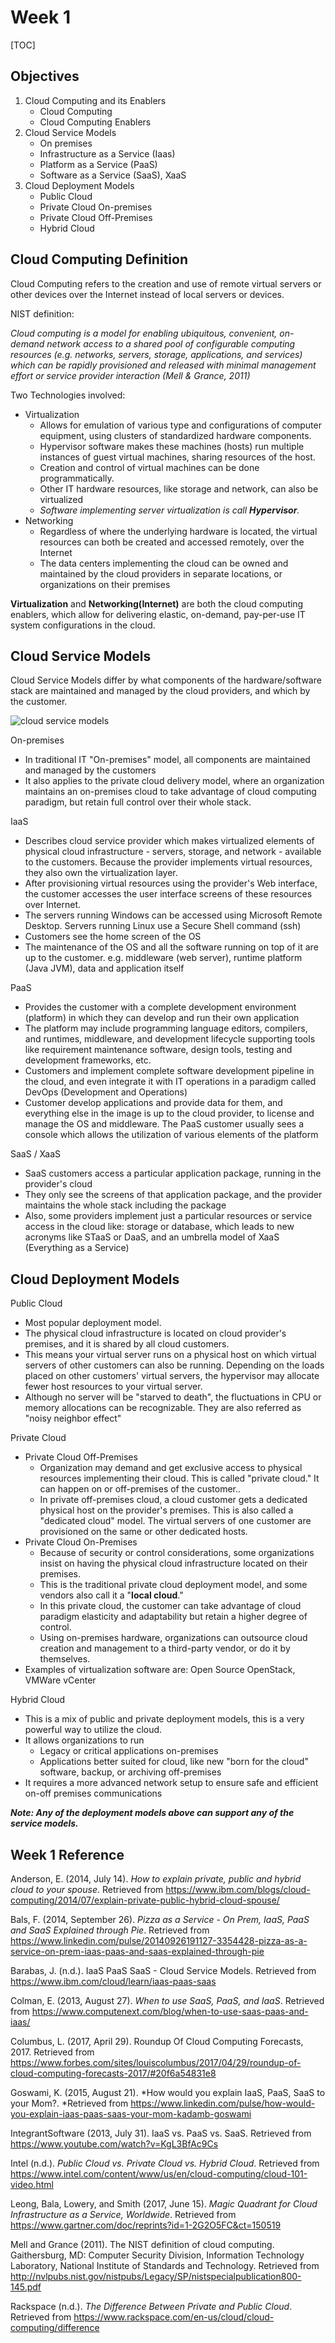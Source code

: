 # Week 1

[TOC]

## Objectives

1. Cloud Computing and its Enablers
   - Cloud Computing
   - Cloud Computing Enablers
2. Cloud Service Models
   - On premises
   - Infrastructure as a Service (Iaas)
   - Platform as a Service (PaaS)
   - Software as a Service (SaaS), XaaS
3. Cloud Deployment Models
   - Public Cloud
   - Private Cloud On-premises
   - Private Cloud Off-Premises
   - Hybrid Cloud

## Cloud Computing Definition

Cloud Computing refers to the creation and use of remote virtual servers or other devices over the Internet instead of local servers or devices.

NIST definition:

_Cloud computing is a model for enabling ubiquitous, convenient, on-demand network access to a shared pool of configurable computing resources (e.g. networks, servers, storage, applications, and services) which can be rapidly provisioned and released with minimal management effort or service provider interaction (Mell & Grance, 2011)_

Two Technologies involved:

- Virtualization
  - Allows for emulation of various type and configurations of computer equipment, using clusters of standardized hardware components.
  - Hypervisor software makes these machines (hosts) run multiple instances of guest virtual machines, sharing resources of the host.
  - Creation and control of virtual machines can be done programmatically.
  - Other IT hardware resources, like storage and network, can also be virtualized
  - _Software implementing server virtualization is call __Hypervisor__._
- Networking
  - Regardless of where the underlying hardware is located, the virtual resources can both be created and accessed remotely, over the Internet
  - The data centers implementing the cloud can be owned and maintained by the cloud providers in separate locations, or organizations on their premises

__Virtualization__ and __Networking(Internet)__ are both the cloud computing enablers, which allow for delivering elastic, on-demand, pay-per-use IT system configurations in the cloud.

## Cloud Service Models

Cloud Service Models differ by what components of the hardware/software stack are maintained and managed by the cloud providers, and which by the customer.

![cloud service models](https://github.com/yasenstar/cloud_computing/blob/master/img/cloud_service_models.png)

On-premises

- In traditional IT "On-premises" model, all components are maintained and managed by the customers
- It also applies to the private cloud delivery model, where an organization maintains an on-premises cloud to take advantage of cloud computing paradigm, but retain full control over their whole stack.

IaaS

- Describes cloud service provider which makes virtualized elements of physical cloud infrastructure - servers, storage, and network - available to the customers. Because the provider implements virtual resources, they also own the virtualization layer.
- After provisioning virtual resources using the provider's Web interface, the customer accesses the user interface screens of these resources over Internet.
- The servers running Windows can be accessed using Microsoft Remote Desktop. Servers running Linux use a Secure Shell command (ssh)
- Customers see the home screen of the OS
- The maintenance of the OS and all the software running on top of it are up to the customer. e.g. middleware (web server), runtime platform (Java JVM), data and application itself

PaaS

- Provides the customer with a complete development environment (platform) in which they can develop and run their own application
- The platform may include programming language editors, compilers, and runtimes, middleware, and development lifecycle supporting tools like requirement maintenance software, design tools, testing and development frameworks, etc.
- Customers and implement complete software development pipeline in the cloud, and even integrate it with IT operations in a paradigm called DevOps (Development and Operations)
- Customer develop applications and provide data for them, and everything else in the image is up to the cloud provider, to license and manage the OS and middleware. The PaaS customer usually sees a console which allows the utilization of various elements of the platform

SaaS / XaaS

- SaaS customers access a particular application package, running in the provider's cloud
- They only see the screens of that application package, and the provider maintains the whole stack including the package
- Also, some providers implement just a particular resources or service access in the cloud like: storage or database, which leads to new acronyms like STaaS or DaaS, and an umbrella model of XaaS (Everything as a Service)

## Cloud Deployment Models

Public Cloud

- Most popular deployment model.
- The physical cloud infrastructure is located on cloud provider's premises, and it is shared by all cloud customers.
- This means your virtual server runs on a physical host on which virtual servers of other customers can also be running. Depending on the loads placed on other customers' virtual servers, the hypervisor may allocate fewer host resources to your virtual server.
- Although no server will be "starved to death", the fluctuations in CPU or memory allocations can be recognizable. They are also referred as "noisy neighbor effect"

Private Cloud

- Private Cloud Off-Premises
  - Organization may demand and get exclusive access to physical resources implementing their cloud. This is called "private cloud." It can happen on or off-premises of the customer..
  - In private off-premises cloud, a cloud customer gets a dedicated physical host on the provider's premises. This is also called a "dedicated cloud" model. The virtual servers of one customer are provisioned on the same or other dedicated hosts.
- Private Cloud On-Premises
  - Because of security or control considerations, some organizations insist on having the physical cloud infrastructure located on their premises.
  - This is the traditional private cloud deployment model, and some vendors also call it a "__local cloud__."
  - In this private cloud, the customer can take advantage of cloud paradigm elasticity and adaptability but retain a higher degree of control.
  - Using on-premises hardware, organizations can outsource cloud creation and management to a third-party vendor, or do it by themselves.
- Examples of virtualization software are: Open Source OpenStack, VMWare vCenter

Hybrid Cloud

- This is a mix of public and private deployment models, this is a very powerful way to utilize the cloud.
- It allows organizations to run
  - Legacy or critical applications on-premises
  - Applications better suited for cloud, like new "born for the cloud" software, backup, or archiving off-premises
- It requires a more advanced network setup to ensure safe and efficient on-off premises communications

___Note: Any of the deployment models above can support any of the service models.___

## Week 1 Reference

Anderson, E. (2014, July 14). *How to explain private, public and hybrid cloud to your spouse*. Retrieved from <https://www.ibm.com/blogs/cloud-computing/2014/07/explain-private-public-hybrid-cloud-spouse/>

Bals, F. (2014, September 26). *Pizza as a Service - On Prem, IaaS, PaaS and SaaS Explained through Pie*. Retrieved from <https://www.linkedin.com/pulse/20140926191127-3354428-pizza-as-a-service-on-prem-iaas-paas-and-saas-explained-through-pie>

Barabas, J. (n.d.). IaaS PaaS SaaS - Cloud Service Models. Retrieved from <https://www.ibm.com/cloud/learn/iaas-paas-saas>

Colman, E. (2013, August 27). *When to use SaaS, PaaS, and IaaS*. Retrieved from <https://www.computenext.com/blog/when-to-use-saas-paas-and-iaas/>

Columbus, L. (2017, April 29).  Roundup Of Cloud Computing Forecasts, 2017. Retrieved from <https://www.forbes.com/sites/louiscolumbus/2017/04/29/roundup-of-cloud-computing-forecasts-2017/#20f6a54831e8>

Goswami, K. (2015, August 21). *How would you explain IaaS, PaaS, SaaS to your Mom?. *Retrieved from <https://www.linkedin.com/pulse/how-would-you-explain-iaas-paas-saas-your-mom-kadamb-goswami>

IntegrantSoftware (2013, July 31). IaaS vs. PaaS vs. SaaS. Retrieved from <https://www.youtube.com/watch?v=KgL3BfAc9Cs>

Intel (n.d.). *Public Cloud vs. Private Cloud vs. Hybrid Cloud*. Retrieved from <https://www.intel.com/content/www/us/en/cloud-computing/cloud-101-video.html>

Leong, Bala, Lowery, and Smith (2017, June 15).  *Magic Quadrant for Cloud Infrastructure as a Service, Worldwide*. Retrieved from <https://www.gartner.com/doc/reprints?id=1-2G2O5FC&ct=150519>

Mell and Grance (2011).  The NIST definition of cloud computing.  Gaithersburg, MD: Computer Security Division, Information Technology Laboratory, National Institute of Standards and Technology. Retrieved from <http://nvlpubs.nist.gov/nistpubs/Legacy/SP/nistspecialpublication800-145.pdf>

Rackspace (n.d.). *The Difference Between Private and Public Cloud*. Retrieved from <https://www.rackspace.com/en-us/cloud/cloud-computing/difference>